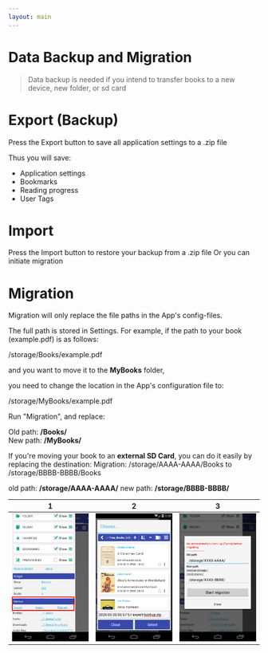 ```yaml
---
layout: main
---
```


# Data Backup and Migration

> Data backup is needed if you intend to transfer books to a new device, new folder, or sd card

# Export (Backup)

Press the Export button to save all application settings to a .zip file

Thus you will save:

* Application settings
* Bookmarks
* Reading progress
* User Tags
 
# Import

Press the Import button to restore your backup from a .zip file
Or you can initiate migration

# Migration

Migration will only replace the file paths in the App's config-files.

The full path is stored in Settings. For example, if the path to your book (example.pdf) is as follows:

/storage/Books/example.pdf

and you want to move it to the **MyBooks** folder,

you need to change the location in the App's configuration file to:

/storage/MyBooks/example.pdf

Run "Migration", and replace:

Old path: **/Books/**  
New path: **/MyBooks/**


If you're moving your book to an **external SD Card**, you can  do it easily by replacing the destination:
Migration: /storage/AAAA-AAAA/Books  to /storage/BBBB-BBBB/Books

old path: **/storage/AAAA-AAAA/** 
new path: **/storage/BBBB-BBBB/**

 
 

|1|2|3|
|-|-|-|
|![](1.png)|![](2.png)|![](3.png)|
